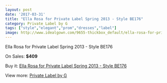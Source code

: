 ```yaml
---
layout: post
date: '2017-03-31'
title: "Ella Rosa for Private Label Spring 2013 - Style BE176"
category: Private Label by G
tags: ["style","elegant","prom","dresses","label"]
image: http://www.idealgown.com/9655-thickbox_default/ella-rosa-for-private-label-spring-2013-style-be176.jpg
---
```

Ella Rosa for Private Label Spring 2013 - Style BE176

On Sales: **$409**
<a href="https://www.idealgown.com/en/private-label-by-g/3989-ella-rosa-for-private-label-spring-2013-style-be176.html"><amp-img layout="responsive" width="600" height="600" src="//www.idealgown.com/9655-thickbox_default/ella-rosa-for-private-label-spring-2013-style-be176.jpg" alt="Ella Rosa for Private Label Spring 2013 - Style BE176 0" /></a>
<a href="https://www.idealgown.com/en/private-label-by-g/3989-ella-rosa-for-private-label-spring-2013-style-be176.html"><amp-img layout="responsive" width="600" height="600" src="//www.idealgown.com/9657-thickbox_default/ella-rosa-for-private-label-spring-2013-style-be176.jpg" alt="Ella Rosa for Private Label Spring 2013 - Style BE176 1" /></a>
<a href="https://www.idealgown.com/en/private-label-by-g/3989-ella-rosa-for-private-label-spring-2013-style-be176.html"><amp-img layout="responsive" width="600" height="600" src="//www.idealgown.com/9656-thickbox_default/ella-rosa-for-private-label-spring-2013-style-be176.jpg" alt="Ella Rosa for Private Label Spring 2013 - Style BE176 2" /></a>

Buy it: [Ella Rosa for Private Label Spring 2013 - Style BE176](https://www.idealgown.com/en/private-label-by-g/3989-ella-rosa-for-private-label-spring-2013-style-be176.html "Ella Rosa for Private Label Spring 2013 - Style BE176")

View more: [Private Label by G](https://www.idealgown.com/en/46-private-label-by-g "Private Label by G")
